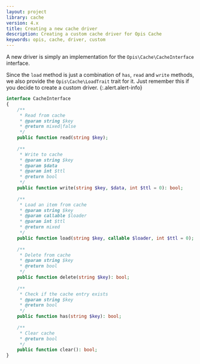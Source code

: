 ```yaml
---
layout: project
library: cache
version: 4.x
title: Creating a new cache driver
description: Creating a custom cache driver for Opis Cache
keywords: opis, cache, driver, custom
---
```


A new driver is simply an implementation for the `Opis\Cache\CacheInterface` interface.

Since the `load` method is just a combination of `has`, `read` and `write` methods,
we also provide the `Opis\Cache\LoadTrait` trait for it. Just remember this if you decide to
create a custom driver.
{:.alert.alert-info}

```php
interface CacheInterface
{
    /**
     * Read from cache
     * @param string $key
     * @return mixed|false
     */
    public function read(string $key);
    
    /**
     * Write to cache
     * @param string $key
     * @param $data
     * @param int $ttl
     * @return bool
     */
    public function write(string $key, $data, int $ttl = 0): bool;
    
    /**
     * Load an item from cache
     * @param string $key
     * @param callable $loader
     * @param int $ttl
     * @return mixed
     */
    public function load(string $key, callable $loader, int $ttl = 0);
    
    /**
     * Delete from cache
     * @param string $key
     * @return bool
     */
    public function delete(string $key): bool;
    
    /**
     * Check if the cache entry exists
     * @param string $key
     * @return bool
     */
    public function has(string $key): bool;
    
    /**
     * Clear cache
     * @return bool
     */
    public function clear(): bool;
}
```

